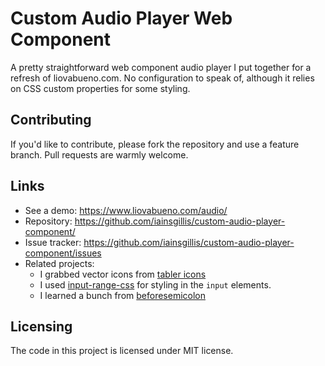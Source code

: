 # Custom Audio Player Web Component

A pretty straightforward web component audio player I put together for a refresh
of liovabueno.com. No configuration to speak of, although it relies on CSS
custom properties for some styling.

## Contributing

If you'd like to contribute, please fork the repository and use a feature
branch. Pull requests are warmly welcome. 

## Links

- See a demo: https://www.liovabueno.com/audio/
- Repository: https://github.com/iainsgillis/custom-audio-player-component/
- Issue tracker: https://github.com/iainsgillis/custom-audio-player-component/issues
- Related projects:
  - I grabbed vector icons from [tabler icons](https://tabler-icons.io/)
  - I used [input-range-css](https://github.com/darlanrod/input-range-scss) for styling in the `input` elements.
  - I learned a bunch from [beforesemicolon](https://github.com/beforesemicolon/BFS-Projects/tree/audio-player-tag)

## Licensing

The code in this project is licensed under MIT license.